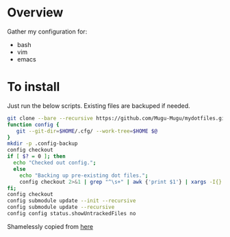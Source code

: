 # Overview
Gather my configuration for:
* bash
* vim
* emacs

# To install
Just run the below scripts. Existing files are backuped if needed.

```bash
git clone --bare --recursive https://github.com/Mugu-Mugu/mydotfiles.git $HOME/.cfg
function config {
   git --git-dir=$HOME/.cfg/ --work-tree=$HOME $@
}
mkdir -p .config-backup
config checkout
if [ $? = 0 ]; then
  echo "Checked out config.";
  else
    echo "Backing up pre-existing dot files.";
    config checkout 2>&1 | grep "^\s+" | awk {'print $1'} | xargs -I{} mv {} .config-backup/{}
fi;
config checkout
config submodule update --init --recursive
config submodule update --recursive
config config status.showUntrackedFiles no
```

Shamelessly copied from [here](https://developer.atlassian.com/blog/2016/02/best-way-to-store-dotfiles-git-bare-repo/)

